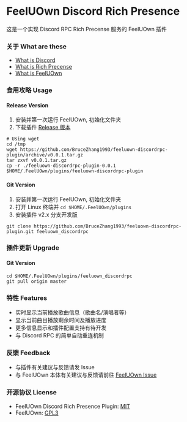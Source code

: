 # FeelUOwn Discord Rich Presence
这是一个实现 Discord RPC Rich Precense 服务的 FeelUOwn 插件

### 关于 What are these
- [What is Discord](https://discordapp.com/)
- [What is Rich Precense](https://discordapp.com/rich-presence)
- [What is FeelUOwn](https://github.com/cosven/FeelUOwn)

### 食用攻略 Usage

#### Release Version

1. 安装并第一次运行 FeelUOwn, 初始化文件夹
2. 下载插件 [Release 版本](https://github.com/BruceZhang1993/feeluown-discordrpc-plugin/releases/tag/v0.0.1)

```shell
# Using wget
cd /tmp
wget https://github.com/BruceZhang1993/feeluown-discordrpc-plugin/archive/v0.0.1.tar.gz
tar zxvf v0.0.1.tar.gz
cp -r ./feeluown-discordrpc-plugin-0.0.1 $HOME/.FeelUOwn/plugins/feeluown-discordrpc-plugin
```

#### Git Version

1. 安装并第一次运行 FeelUOwn, 初始化文件夹
2. 打开 Linux 终端并 `cd $HOME/.FeelUOwn/plugins`
3. 安装插件 v2.x 分支开发版

```shell
git clone https://github.com/BruceZhang1993/feeluown-discordrpc-plugin.git feeluown_discordrpc
```

### 插件更新 Upgrade

#### Git Version  

```shell
cd $HOME/.FeelUOwn/plugins/feeluown_discordrpc
git pull origin master
```

### 特性 Features

- 实时显示当前播放歌曲信息（歌曲名/演唱者等）
- 显示当前曲目播放剩余时间及播放进度
- 更多信息显示和插件配置支持有待开发
- 与 Discord RPC 的简单自动重连机制

### 反馈 Feedback

- 与插件有关建议与反馈请发 Issue
- 与 FeelUOwn 本体有关建议与反馈请前往 [FeelUOwn Issue](https://github.com/cosven/FeelUOwn/issues)

### 开源协议 License

- FeelUOwn Discord Rich Presence Plugin: [MIT](https://github.com/BruceZhang1993/feeluown-discordrpc-plugin/blob/master/LICENSE)
- FeelUOwn: [GPL3](https://github.com/cosven/FeelUOwn/blob/master/LICENSE)
